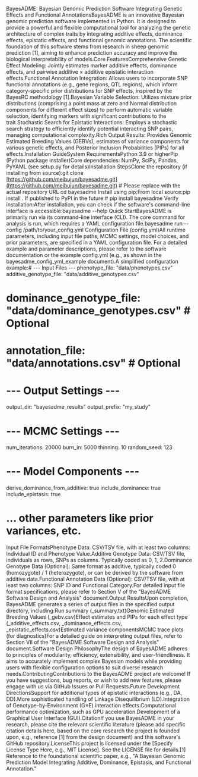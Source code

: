 BayesADME: Bayesian Genomic Prediction Software Integrating Genetic Effects and Functional AnnotationsBayesADME is an innovative Bayesian genomic prediction software implemented in Python. It is designed to provide a powerful and flexible computational tool for analyzing the genetic architecture of complex traits by integrating additive effects, dominance effects, epistatic effects, and functional genomic annotations. The scientific foundation of this software stems from research in sheep genomic prediction [1], aiming to enhance prediction accuracy and improve the biological interpretability of models.Core FeaturesComprehensive Genetic Effect Modeling: Jointly estimates marker additive effects, dominance effects, and pairwise additive × additive epistatic interaction effects.Functional Annotation Integration: Allows users to incorporate SNP functional annotations (e.g., gene regions, QTL regions), which inform category-specific prior distributions for SNP effects, inspired by the BayesRC methodology [1].Bayesian Variable Selection: Utilizes mixture prior distributions (comprising a point mass at zero and Normal distribution components for different effect sizes) to perform automatic variable selection, identifying markers with significant contributions to the trait.Stochastic Search for Epistatic Interactions: Employs a stochastic search strategy to efficiently identify potential interacting SNP pairs, managing computational complexity.Rich Output Results: Provides Genomic Estimated Breeding Values (GEBVs), estimates of variance components for various genetic effects, and Posterior Inclusion Probabilities (PIPs) for all effects.Installation GuideSystem RequirementsPython 3.9 or higherPip (Python package installer)Core dependencies: NumPy, SciPy, Pandas, PyYAML (see setup.py for details)Installation StepsClone the repository (if installing from source):git clone [https://github.com/meibujun/bayesadme.git](https://github.com/meibujun/bayesadme.git) # Please replace with the actual repository URL
cd bayesadme
Install using pip:From local source:pip install .
If published to PyPI in the future:# pip install bayesadme
Verify installation:After installation, you can check if the software's command-line interface is accessible:bayesadme --help
Quick StartBayesADME is primarily run via its command-line interface (CLI). The core command for analysis is run, which requires a YAML configuration file.bayesadme run --config /path/to/your_config.yml
Configuration File (config.yml)All runtime parameters, including input file paths, MCMC settings, model choices, and prior parameters, are specified in a YAML configuration file. For a detailed example and parameter descriptions, please refer to the software documentation or the example config.yml (e.g., as shown in the bayesadme_config_yml_example document).A simplified configuration example:# --- Input Files ---
phenotype_file: "data/phenotypes.csv"
additive_genotype_file: "data/additive_genotypes.csv"
# dominance_genotype_file: "data/dominance_genotypes.csv" # Optional
# annotation_file: "data/annotations.csv"              # Optional

# --- Output Settings ---
output_dir: "bayesadme_results"
output_prefix: "my_study"

# --- MCMC Settings ---
num_iterations: 20000
burn_in: 5000
thinning: 10
random_seed: 123

# --- Model Components ---
derive_dominance_from_additive: true
include_dominance: true
include_epistasis: true
# ... other parameters like prior variances, etc.
Input File FormatsPhenotype Data: CSV/TSV file, with at least two columns: Individual ID and Phenotype Value.Additive Genotype Data: CSV/TSV file, individuals as rows, SNPs as columns. Typically coded as 0, 1, 2.Dominance Genotype Data (Optional): Same format as additive, typically coded 0 (homozygote) / 1 (heterozygote), or can be derived by the software from additive data.Functional Annotation Data (Optional): CSV/TSV file, with at least two columns: SNP ID and Functional Category.For detailed input file format specifications, please refer to Section V of the "BayesADME Software Design and Analysis" document.Output ResultsUpon completion, BayesADME generates a series of output files in the specified output directory, including:Run summary (_summary.txt)Genomic Estimated Breeding Values (_gebv.csv)Effect estimates and PIPs for each effect type (_additive_effects.csv, _dominance_effects.csv, _epistatic_effects.csv)Estimated variance componentsMCMC trace plots (for diagnostics)For a detailed guide on interpreting output files, refer to Section VII of the "BayesADME Software Design and Analysis" document.Software Design PhilosophyThe design of BayesADME adheres to principles of modularity, efficiency, extensibility, and user-friendliness. It aims to accurately implement complex Bayesian models while providing users with flexible configuration options to suit diverse research needs.ContributingContributions to the BayesADME project are welcome! If you have suggestions, bug reports, or wish to add new features, please engage with us via GitHub Issues or Pull Requests.Future Development DirectionsSupport for additional types of epistatic interactions (e.g., DA, DD).More sophisticated handling of Linkage Disequilibrium (LD).Integration of Genotype-by-Environment (G×E) interaction effects.Computational performance optimization, such as GPU acceleration.Development of a Graphical User Interface (GUI).CitationIf you use BayesADME in your research, please cite the relevant scientific literature (please add specific citation details here, based on the core research the project is founded upon, e.g., reference [1] from the design document) and this software's GitHub repository.LicenseThis project is licensed under the [Specify License Type Here, e.g., MIT License]. See the LICENSE file for details.[1] Reference to the foundational scientific paper, e.g., "A Bayesian Genomic Prediction Model Integrating Additive, Dominance, Epistasis, and Functional Annotation."
